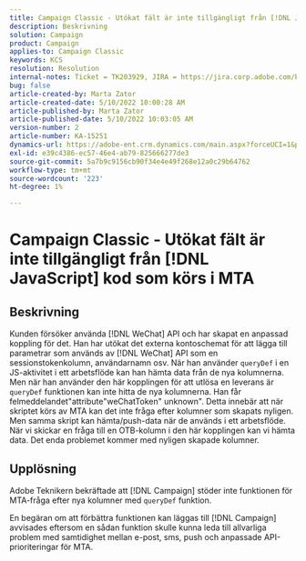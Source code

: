 ```yaml
---
title: Campaign Classic - Utökat fält är inte tillgängligt från [!DNL JavaScript] kod som körs i MTA
description: Beskrivning
solution: Campaign
product: Campaign
applies-to: Campaign Classic
keywords: KCS
resolution: Resolution
internal-notes: Ticket = TK203929, JIRA = https://jira.corp.adobe.com/browse/NEO-20460, https://jira.corp.adobe.com/browse/NEO-20648
bug: false
article-created-by: Marta Zator
article-created-date: 5/10/2022 10:00:28 AM
article-published-by: Marta Zator
article-published-date: 5/10/2022 10:03:05 AM
version-number: 2
article-number: KA-15251
dynamics-url: https://adobe-ent.crm.dynamics.com/main.aspx?forceUCI=1&pagetype=entityrecord&etn=knowledgearticle&id=90301002-48d0-ec11-a7b5-00224809c101
exl-id: e39c4386-ec57-46e4-ab79-825666277de3
source-git-commit: 5a7b9c9156cb90f34e4e49f268e12a0c29b64762
workflow-type: tm+mt
source-wordcount: '223'
ht-degree: 1%

---
```


# Campaign Classic - Utökat fält är inte tillgängligt från [!DNL JavaScript] kod som körs i MTA

## Beskrivning


Kunden försöker använda [!DNL WeChat] API och har skapat en anpassad koppling för det. Han har utökat det externa kontoschemat för att lägga till parametrar som används av [!DNL WeChat] API som en sessionstokenkolumn, användarnamn osv. När han använder `queryDef` i en JS-aktivitet i ett arbetsflöde kan han hämta data från de nya kolumnerna. Men när han använder den här kopplingen för att utlösa en leverans är `queryDef` funktionen kan inte hitta de nya kolumnerna. Han får felmeddelandet&quot;attribute&quot;weChatToken&quot; unknown&quot;. Detta innebär att när skriptet körs av MTA kan det inte fråga efter kolumner som skapats nyligen. Men samma skript kan hämta/push-data när de används i ett arbetsflöde. När vi skickar en fråga till en OTB-kolumn i den här kopplingen kan vi hämta data. Det enda problemet kommer med nyligen skapade kolumner.


## Upplösning


Adobe<b> </b>Teknikern bekräftade att [!DNL Campaign] stöder inte funktionen för MTA-fråga efter nya kolumner med `queryDef` funktion.

En begäran om att förbättra funktionen kan läggas till [!DNL Campaign] avvisades eftersom en sådan funktion skulle kunna leda till allvarliga problem med samtidighet mellan e-post, sms, push och anpassade API-prioriteringar för MTA.

